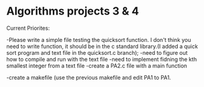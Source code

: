 # Algorithms projects 3 & 4

Current Priorites: 
 
  -Please write a simple file testing the quicksort function. I don't think you need to write function, it should be in the c standard library.(I added a quick sort program and text file in the quicksort.c branch); 
  -need to figure out how to compile and run with the text file
 -need to implement fidning the kth smallest integer from a text file
  -create a PA2.c file with a main function
 
  -create a makefile (use the previous makefile and edit PA1 to PA1.


